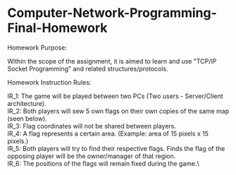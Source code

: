 # Computer-Network-Programming-Final-Homework

Homework Purpose:

Within the scope of the assignment, it is aimed to learn and use "TCP/IP Socket Programming" and related structures/protocols.

Homework Instruction Rules:

IR_1: The game will be played between two PCs (Two users - Server/Client architecture).\
IR_2: Both players will sew 5 own flags on their own copies of the same map (seen below).\
IR_3: Flag coordinates will not be shared between players.\
IR_4: A flag represents a certain area. (Example: area of 15 pixels x 15 pixels.)\
IR_5: Both players will try to find their respective flags. Finds the flag of the opposing player will be the owner/manager of that region.\
IR_6: The positions of the flags will remain fixed during the game.\
